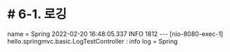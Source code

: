 # # 6-1. 로깅


name = Spring
2022-02-20 16:48:05.337  INFO 1812 --- [nio-8080-exec-1] hello.springmvc.basic.LogTestController  : info log = Spring
